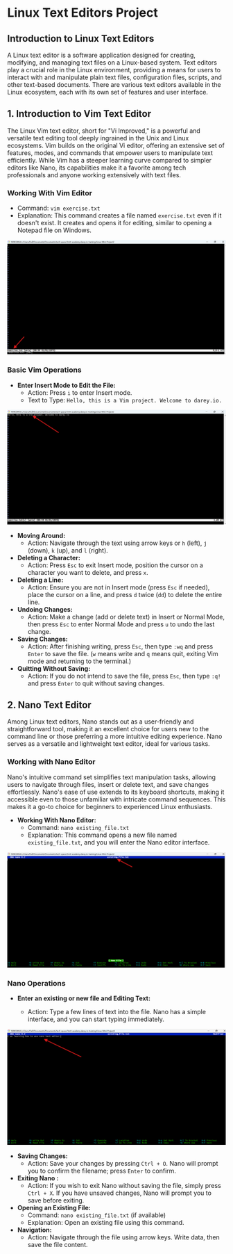 # Linux Text Editors Project

##   Introduction to Linux Text Editors

A Linux text editor is a software application designed for creating, modifying, and managing text files on a Linux-based system. Text editors play a crucial role in the Linux environment, providing a means for users to interact with and manipulate plain text files, configuration files, scripts, and other text-based documents.
There are various text editors available in the Linux ecosystem, each with its own set of features and user interface.

##  1. Introduction to Vim Text Editor

The Linux Vim text editor, short for "Vi Improved," is a powerful and versatile text editing tool deeply ingrained in the Unix and Linux ecosystems. Vim builds on the original Vi editor, offering an extensive set of features, modes, and commands that empower users to manipulate text efficiently. While Vim has a steeper learning curve compared to simpler editors like Nano, its capabilities make it a favorite among tech professionals and anyone working extensively with text files.

### Working With Vim Editor
  - Command: `vim exercise.txt`
  - Explanation: This command creates a file named `exercise.txt` even if it doesn't exist. It creates and opens it for editing, similar to opening a Notepad file on Windows.

![img1](./img/img1.png)

### Basic Vim Operations


- **Enter Insert Mode to Edit the File:**
  - Action: Press `i` to enter Insert mode.
  - Text to Type: `Hello, this is a Vim project. Welcome to darey.io.`

![img2](./img/img2.png)

- **Moving Around:**
  - Action: Navigate through the text using arrow keys or `h` (left), `j` (down), `k` (up), and `l` (right).
- **Deleting a Character:**
  - Action: Press `Esc` to exit Insert mode, position the cursor on a character you want to delete, and press `x`.
- **Deleting a Line:**
  - Action: Ensure you are not in Insert mode (press `Esc` if needed), place the cursor on a line, and press `d` twice (`dd`) to delete the entire line.
- **Undoing Changes:**
  - Action: Make a change (add or delete text) in Insert or Normal Mode, then press `Esc` to enter Normal Mode and press `u` to undo the last change.
- **Saving Changes:**
  - Action: After finishing writing, press `Esc`, then type `:wq` and press `Enter` to save the file. (`w` means write and `q` means quit, exiting Vim mode and returning to the terminal.)
- **Quitting Without Saving:**
  - Action: If you do not intend to save the file, press `Esc`, then type `:q!` and press `Enter` to quit without saving changes.

## 2.  Nano Text Editor

Among Linux text editors, Nano stands out as a user-friendly and straightforward tool, making it an excellent choice for users new to the command line or those preferring a more intuitive editing experience. Nano serves as a versatile and lightweight text editor, ideal for various tasks.

### Working with Nano Editor

Nano's intuitive command set simplifies text manipulation tasks, allowing users to navigate through files, insert or delete text, and save changes effortlessly. Nano's ease of use extends to its keyboard shortcuts, making it accessible even to those unfamiliar with intricate command sequences. This makes it a go-to choice for beginners to experienced Linux enthusiasts.
- **Working With Nano Editor:**
  - Command: `nano existing_file.txt`
  - Explanation: This command opens a new file named `existing_file.txt`, and you will enter the Nano editor interface.

![img-1](./img/img-1.png)

### Nano Operations

- **Enter an existing or new file  and Editing Text:**
  
  - Action: Type a few lines of text into the file. Nano has a simple interface, and you can start typing immediately.
  
![img-2](./img/img-2.png)

- **Saving Changes:**
  - Action: Save your changes by pressing `Ctrl + O`. Nano will prompt you to confirm the filename; press `Enter` to confirm.
- **Exiting Nano :**
  - Action: If you wish to exit Nano without saving the file, simply press `Ctrl + X`. If you have unsaved changes, Nano will prompt you to save before exiting.
- **Opening an Existing File:**
  - Command: `nano existing_file.txt` (if available)
  - Explanation: Open an existing file using this command.
- **Navigation:**
  - Action: Navigate through the file using arrow keys. Write data, then save the file content.